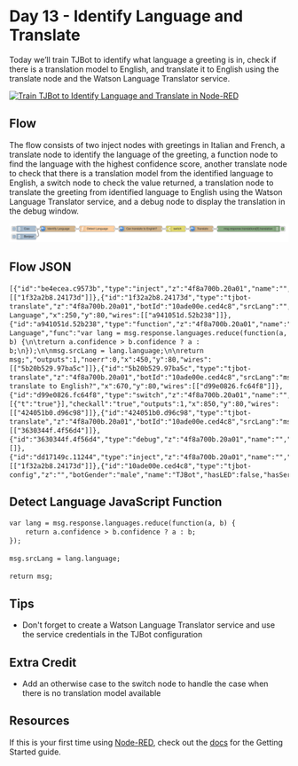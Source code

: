 # Day 13 - Identify Language and Translate

Today we’ll train TJBot to identify what language a greeting is in, check if there is a translation model to English, and translate it to English using the translate node and the Watson Language Translator service.

[![Train TJBot to Identify Language and Translate in Node-RED](http://img.youtube.com/vi/LPpXVrFXbAY/0.jpg)](https://www.youtube.com/watch?v=LPpXVrFXbAY&t=1s&list=PLddOPkVMz1dtN3I_4JKava4GBLLXuUevV&index=16 "Train TJBot to Identify Language and Translate in Node-RED") 

## Flow

The flow consists of two inject nodes with greetings in Italian and French, a translate node to identify the language of the greeting, a function node to find the language with the highest confidence score, another translate node to check that there is a translation model from the identified language to English, a switch node to check the value returned, a translation node to translate the greeting from identified language to English using the Watson Language Translator service, and a debug node to display the translation in the debug window.

![Identify Language and Translate Flow](assets/flow.png)

## Flow JSON

```
[{"id":"be4ecea.c9573b","type":"inject","z":"4f8a700b.20a01","name":"","topic":"","payload":"Ciao","payloadType":"str","repeat":"","crontab":"","once":false,"x":90,"y":80,"wires":[["1f32a2b8.24173d"]]},{"id":"1f32a2b8.24173d","type":"tjbot-translate","z":"4f8a700b.20a01","botId":"10ade00e.ced4c8","srcLang":"","targetLang":"","mode":"identifyLanguage","name":"Identify Language","x":250,"y":80,"wires":[["a941051d.52b238"]]},{"id":"a941051d.52b238","type":"function","z":"4f8a700b.20a01","name":"Detect Language","func":"var lang = msg.response.languages.reduce(function(a, b) {\n\treturn a.confidence > b.confidence ? a : b;\n});\n\nmsg.srcLang = lang.language;\n\nreturn msg;","outputs":1,"noerr":0,"x":450,"y":80,"wires":[["5b20b529.97ba5c"]]},{"id":"5b20b529.97ba5c","type":"tjbot-translate","z":"4f8a700b.20a01","botId":"10ade00e.ced4c8","srcLang":"msg.srcLang","targetLang":"en","mode":"isTranslatable","name":"Can translate to English?","x":670,"y":80,"wires":[["d99e0826.fc64f8"]]},{"id":"d99e0826.fc64f8","type":"switch","z":"4f8a700b.20a01","name":"","property":"response","propertyType":"msg","rules":[{"t":"true"}],"checkall":"true","outputs":1,"x":850,"y":80,"wires":[["424051b0.d96c98"]]},{"id":"424051b0.d96c98","type":"tjbot-translate","z":"4f8a700b.20a01","botId":"10ade00e.ced4c8","srcLang":"msg.srcLang","targetLang":"en","mode":"translate","name":"","x":1000,"y":80,"wires":[["3630344f.4f56d4"]]},{"id":"3630344f.4f56d4","type":"debug","z":"4f8a700b.20a01","name":"","active":true,"console":"false","complete":"response.translations[0].translation","x":1240,"y":80,"wires":[]},{"id":"dd17149c.11244","type":"inject","z":"4f8a700b.20a01","name":"","topic":"","payload":"Bonjour","payloadType":"str","repeat":"","crontab":"","once":false,"x":90,"y":120,"wires":[["1f32a2b8.24173d"]]},{"id":"10ade00e.ced4c8","type":"tjbot-config","z":"","botGender":"male","name":"TJBot","hasLED":false,"hasServo":false,"speakerDeviceId":"plughw:0,0"}]

```

## Detect Language JavaScript Function

```
var lang = msg.response.languages.reduce(function(a, b) {
	return a.confidence > b.confidence ? a : b;
});

msg.srcLang = lang.language;

return msg;
```

## Tips

* Don't forget to create a Watson Language Translator service and use the service credentials in the TJBot configuration

## Extra Credit

* Add an otherwise case to the switch node to handle the case when there is no translation model available
	
## Resources

If this is your first time using [Node-RED](https://nodered.org/), check out the [docs](https://nodered.org/docs/) for the Getting Started guide.

